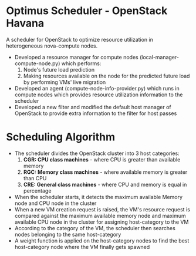 # Optimus Scheduler - OpenStack Havana
A scheduler for OpenStack to optimize resource utilization in heterogeneous nova-compute nodes.
- Developed a resource manager for compute nodes (local-manager-compute-node.py) which performs:
  1. Node's future load prediction
  2. Making resources available on the node for the predicted future load by performing VMs' live migration
- Developed an agent (compute-node-info-provider.py) which runs in compute nodes which provides resource utilization information to the scheduler
- Developed a new filter and modified the default host manager of OpenStack to provide extra information to the filter for host passes

# Scheduling Algorithm
- The scheduler divides the OpenStack cluster into 3 host categories:
  1. **CGR: CPU class machines** - where CPU is greater than available memory
  2. **RGC: Memory class machines** - where available memory is greater than CPU
  3. **CRE: General class machines** - where CPU and memory is equal in percentage
- When the scheduler starts, it detects the maximum available Memory node and CPU node in the cluster
- When a new VM creation request is raised, the VM's resource request is compared against the maximum available memory node and maximum available CPU node in the cluster for assigning host-category to the VM
- According to the category of the VM, the scheduler then searches nodes belonging to the same host-category 
- A weight function is applied on the host-category nodes to find the best host-category node where the VM finally gets spawned